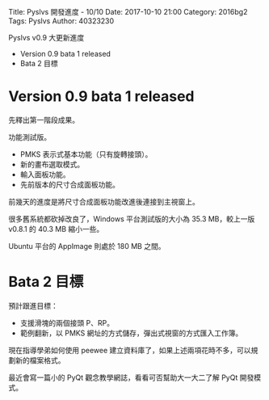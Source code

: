 Title: Pyslvs 開發進度 - 10/10
Date: 2017-10-10 21:00
Category: 2016bg2
Tags: Pyslvs
Author: 40323230

Pyslvs v0.9 大更新進度

+ Version 0.9 bata 1 released
+ Bata 2 目標

<!-- PELICAN_END_SUMMARY -->

Version 0.9 bata 1 released
===

先釋出第一階段成果。

功能測試版。

+ PMKS 表示式基本功能（只有旋轉接頭）。
+ 新的畫布選取模式。
+ 輸入面板功能。
+ 先前版本的尺寸合成面板功能。

前幾天的進度是將尺寸合成面板功能改進後連接到主視窗上。

很多舊系統都砍掉改良了，Windows 平台測試版的大小為 35.3 MB，較上一版 v0.8.1 的 40.3 MB 縮小一些。

Ubuntu 平台的 AppImage 則處於 180 MB 之間。

Bata 2 目標
===

預計跟進目標：

+ 支援滑塊的兩個接頭 P、RP。
+ 範例翻新，以 PMKS 網址的方式儲存，彈出式視窗的方式匯入工作簿。

現在指導學弟如何使用 peewee 建立資料庫了，如果上述兩項花時不多，可以規劃新的檔案格式。

最近會寫一篇小的 PyQt 觀念教學網誌，看看可否幫助大一大二了解 PyQt 開發模式。